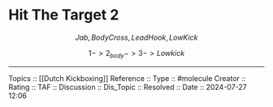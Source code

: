 # Hit The Target 2

$$
Jab, BodyCross, LeadHook, Low Kick
$$

$$
1 -> 2_{body} -> 3 -> Low kick
$$

---
Topics ::  [[Dutch Kickboxing]] 
Reference ::
Type :: #molecule
Creator ::
Rating ::
TAF ::
Discussion ::
Dis_Topic :: 
Resolved ::
Date :: 2024-07-27 12:06
